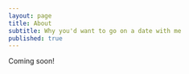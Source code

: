 ```yaml
---
layout: page
title: About
subtitle: Why you'd want to go on a date with me
published: true
---
```

Coming soon!
